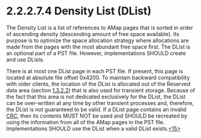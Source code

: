 <html dir="LTR" xmlns:mshelp="http://msdn.microsoft.com/mshelp" xmlns:ddue="http://ddue.schemas.microsoft.com/authoring/2003/5" xmlns:xlink="http://www.w3.org/1999/xlink" xmlns:tool="http://www.microsoft.com/tooltip">
    <head>
        <meta http-equiv="Content-Type" content="text/html; CHARSET=utf-8"></meta>
        <meta name="save" content="history"></meta>
        <title>2.2.2.7.4 Density List (DList)</title>
        <xml>
            <mshelp:toctitle title="2.2.2.7.4 Density List (DList)"></mshelp:toctitle>
            <mshelp:rltitle title="[MS-PST]: Density List (DList)"></mshelp:rltitle>
            <mshelp:keyword index="A" term="41210435-5580-417f-bfa3-dbba7083b82e"></mshelp:keyword>
            <mshelp:attr name="DCSext.ContentType" value="open specification"></mshelp:attr>
            <mshelp:attr name="AssetID" value="41210435-5580-417f-bfa3-dbba7083b82e"></mshelp:attr>
            <mshelp:attr name="TopicType" value="kbRef"></mshelp:attr>
            <mshelp:attr name="DCSext.Title" value="[MS-PST]: Density List (DList)" />
        </xml>
    </head>
    <body>
        <div id="header">
            <h1 class="heading">2.2.2.7.4 Density List (DList)</h1>
        </div>
        <div id="mainSection">
            <div id="mainBody">
                <div id="allHistory" class="saveHistory"></div>
                <div id="sectionSection0" class="section" name="collapseableSection">
                    

<p>The Density List is a list of references to AMap pages that
is sorted in order of ascending density (descending amount of free space
available). Its purpose is to optimize the space allocation strategy where
allocations are made from the pages with the most abundant free space first.
The DList is an optional part of a PST file. However, implementations SHOULD
create and use DLists.</p>

<p>There is at most one DList page in each PST file. If
present, this page is located at absolute file offset 0x4200. To maintain
backward compatibility with older clients, the location of the DList is
allocated out of the Reserved data area (section <a href="962338e1-dd46-458c-8ea8-a705ebb0d70f.htm">1.3.2.2</a>) that is also used
for transient storage. Because of the fact that this area is not dedicated
exclusively for the DList, the DList can be over-written at any time by other
transient processes and, therefore, the DList is not guaranteed to be valid. If
a DList page contains an invalid <a href="08220cc9-69b1-4072-a2e7-2a0ff201d505.htm#gt_9cb45a36-92bb-4c14-b2fd-2ad7e2979bfd">CRC</a>, then its contents MUST
NOT be used and SHOULD be recreated by using the information from all of the
AMap pages in the PST file. Implementations SHOULD use the DList when a valid
DList exists.<a id="Appendix_A_Target_15"></a><a href="f040f8b2-f023-4ed9-94fd-de487da83ed5.htm#Appendix_A_15" aria-label="Product behavior note 15">&lt;15&gt;</a></p>
                </div>
            </div>
        </div>
    </body>
</html>